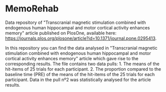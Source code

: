 # MemoRehab
Data repository of "Transcranial magnetic stimulation combined with endogenous human hippocampal and motor cortical activity enhances memory" article published on PlosOne, available here: https://journals.plos.org/plosone/article?id=10.1371/journal.pone.0295413.

In this repository you can find the data analysed in "Transcranial magnetic stimulation combined with endogenous human hippocampal and motor cortical activity enhances memory" article which gave rise to the corresponding results.
The file contains two data pulls:
    1. The means of the hit-items of 25 trials for each participant.
    2. The proportion compared to the baseline time (PRE) of the means of the hit-items of the 25 trials for each participant.
Data in the pull nº2 was statistically analysed for the article results.

